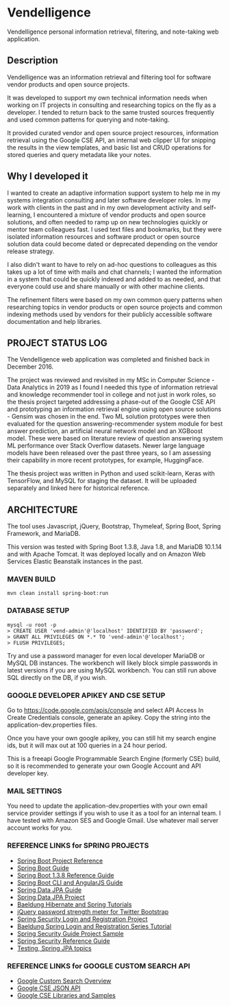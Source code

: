 # Vendelligence
Vendelligence personal information retrieval, filtering, and note-taking web application.

## Description
Vendelligence was an information retrieval and filtering tool for software vendor products and open source projects.

It was developed to support my own technical information needs when working on IT projects in consulting and researching topics on the fly as a developer. I tended to return back to the same trusted sources frequently and used common patterns for querying and note-taking.

It provided curated vendor and open source project resources, information retrieval using the Google CSE API, an internal web clipper UI for snipping the results in the view templates, and basic list and CRUD operations for stored queries and query metadata like your notes.

## Why I developed it
I wanted to create an adaptive information support system to help me in my systems integration consulting and later software developer roles. In my work with clients in the past and in my own development activity and self-learning, I encountered a mixture of vendor products and open source solutions, and often needed to ramp up on new technologies quickly or mentor team colleagues fast. I used text files and bookmarks, but they were isolated information resources and software product or open source solution data could become dated or deprecated depending on the vendor release strategy.

I also didn't want to have to rely on ad-hoc questions to colleagues as this takes up a lot of time with mails and chat channels; I wanted the information in a system that could be quickly indexed and added to as needed, and that everyone could use and share manually or with other machine clients.

The refinement filters were based on my own common query patterns when researching topics in vendor products or open source projects and common indexing methods used by vendors for their publicly accessible software documentation and help libraries.

## PROJECT STATUS LOG
The Vendelligence web application was completed and finished back in December 2016.

The project was reviewed and revisited in my MSc in Computer Science - Data Analytics in 2019 as I found I needed this type of information retrieval and knowledge recommender tool in college and not just in work roles, so the thesis project targeted addressing a phase-out of the Google CSE API and prototyping an information retrieval engine using open source solutions - Gensim was chosen in the end. Two ML solution prototypes were then evaluated for the question answering-recommender system module for best answer prediction, an artificial neural network model and an XGBoost model. These were based on literature review of question answering system ML performance over Stack Overflow datasets. Newer large language models have been released over the past three years, so I am assessing their capability in more recent prototypes, for example, HuggingFace.

The thesis project was written in Python and used scikit-learn, Keras with TensorFlow, and MySQL for staging the dataset. It will be uploaded separately and linked here for historical reference.

## ARCHITECTURE
The tool uses Javascript, jQuery, Bootstrap, Thymeleaf, Spring Boot, Spring Framework, and MariaDB.

This version was tested with Spring Boot 1.3.8, Java 1.8, and MariaDB 10.1.14 and with Apache Tomcat. It was deployed locally and on Amazon Web Services Elastic Beanstalk instances in the past.

### MAVEN BUILD
```
mvn clean install spring-boot:run
```

### DATABASE SETUP 
```
mysql -u root -p 
> CREATE USER 'vend-admin'@'localhost' IDENTIFIED BY 'password';
> GRANT ALL PRIVILEGES ON *.* TO 'vend-admin'@'localhost';
> FLUSH PRIVILEGES;
```

Try and use a password manager for even local developer MariaDB or MySQL DB instances. The workbench will likely block simple passwords in latest versions if you are using MySQL workbench. You can still run above SQL directly on the DB, if you wish.

### GOOGLE DEVELOPER APIKEY AND CSE SETUP
Go to https://code.google.com/apis/console and select API Access
In Create Credentials console, generate an apikey. Copy the string into the application-dev.properties files.

Once you have your own google apikey, you can still hit my search engine ids, but it will max out at 100 queries in a 24 hour period.

This is a freeapi Google Programmable Search Engine (formerly CSE) build, so it is recommended to generate your own Google Account and API developer key.

### MAIL SETTINGS
You need to update the application-dev.properties with your own email service provider settings if you wish to use it as a tool for an internal team. I have tested with Amazon SES and Google Gmail. Use whatever mail server account works for you.

### REFERENCE LINKS for SPRING PROJECTS
- [Spring Boot Project Reference](https://projects.spring.io/spring-boot/)
- [Spring Boot Guide](https://spring.io/guides/gs/spring-boot/)
- [Spring Boot 1.3.8 Reference Guide](http://docs.spring.io/spring-boot/docs/1.3.8.RELEASE/reference/htmlsingle/)
- [Spring Boot CLI and AngularJS Guide](https://spring.io/guides/gs/spring-boot-cli-and-js/)
- [Spring Data JPA Guide](https://spring.io/guides/gs/accessing-data-jpa/)
- [Spring Data JPA Project](http://projects.spring.io/spring-data-jpa/)
- [Baeldung Hibernate and Spring Tutorials](http://www.baeldung.com/hibernate-4-spring)
- [jQuery password strength meter for Twitter Bootstrap](https://github.com/ablanco/jquery.pwstrength.bootstrap) 
- [Spring Security Login and Registration Project](https://github.com/Baeldung/spring-security-registration)
- [Baeldung Spring Login and Registration Series Tutorial](http://www.baeldung.com/registration-with-spring-mvc-and-spring-security)
- [Spring Security Guide Project Sample](https://spring.io/guides/gs/securing-web/)
- [Spring Security Reference Guide](http://docs.spring.io/spring-security/site/docs/current/reference/htmlsingle/)
- [Testing, Spring JPA topics](https://www.petrikainulainen.net/tutorials/)

### REFERENCE LINKS for GOOGLE CUSTOM SEARCH API
- [Google Custom Search Overview](https://developers.google.com/custom-search/docs/tutorial/introduction)
- [Google CSE JSON API](https://developers.google.com/custom-search/json-api/v1/overview)
- [Google CSE Libraries and Samples](https://developers.google.com/custom-search/json-api/v1/libraries)
